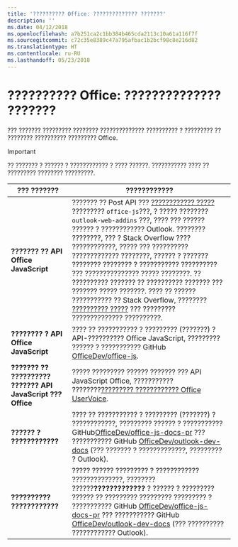 ```yaml
---
title: '?????????? Office: ?????????????? ???????'
description: ''
ms.date: 04/12/2018
ms.openlocfilehash: a7b251ca2c1bb384b465cda2113c10a61a116f7f
ms.sourcegitcommit: c72c35e8389c47a795afbac1b2bcf98c8e216d82
ms.translationtype: HT
ms.contentlocale: ru-RU
ms.lasthandoff: 05/23/2018
---
```

# <a name="office-add-ins-additional-resources"></a>?????????? Office: ?????????????? ???????

??? ??????? ????????? ???????? ?????????????? ?????????? ? ????????? ?? ???????? ?????????? ????????? Office.

> [!IMPORTANT]
> ?? ??????? ? ?????? ? ???????????? ? ???? ??????. ??????????? ???? ?? ????????? ???????? ?????????. 

|**??? ???????**                    | **????????????**                                                
|----------------------------|---------------------------------
|**??????? ?? API Office JavaScript** | ??????? ?? Post API ??? [???????????? ?????](https://stackoverflow.com/questions/tagged/office-js) ????????? `office-js`???, ? ????? ???????? `outlook-web-addins` ???, ???? ??? ?????? ?????? ? ???????????? Outlook. ???????? ????????, ??? ? Stack Overflow ???? ????????????, ????? ??? ?????????? ????????????? ????????, ?????? ? ??????? ???????? ???????? ? ??????????? ?????????? ??? ??????????????? ????? ????????. ?? ?????????? ??????? ?? ?????????? ??????? ??? ??????? ????? ???????. ???? ?? ?????? ??????????? ?? Stack Overflow, ???????? [?????????? ?????](https://stackoverflow.com/help/how-to-ask) ??? ????????? ?????????????? ??????????.
|**???????? ? API Office JavaScript**| ???? ?? ??????????? ? ????????? (???????) ? API-?????????? Office JavaScript, ????????? ?????? ? ??????????? GitHub <a href="https://github.com/officedev/office-js/issues" target="_blank">OfficeDev/office-js</a>.
|**??????? ?? ?????????? ??????? API JavaScript ??? Office**| ????? ????????? ?????? ??????? ??? API JavaScript Office, ??????????? ????????<a href="https://officespdev.uservoice.com/" target="_blank">????????? ???????????? Office UserVoice</a>.
|**?????? ? ????????????**| ???? ?? ??????????? ? ????????? (???????) ? ????????????, ????????? ?????? ? ??????????? GitHub<a href="https://github.com/officedev/office-js-docs-pr/issues" target="_blank">OfficeDev/office-js-docs-pr</a>  ??? ??????????? GitHub <a href="https://github.com/officedev/outlook-dev-docs/issues" target="_blank">OfficeDev/outlook-dev-docs</a> (??? ??????? ? ?????????????, ????????? ? Outlook).
|**?????????? ????????????**| ????? ?????? ????????? ? ???????????? ??????????????, ???????? ??????**?????????????** ? ?????? ? ????????? ?????? ?? ????????? ????????? ????????? ? ??????????? GitHub <a href="https://github.com/officedev/office-js-docs-pr" target="_blank">OfficeDev/office-js-docs-pr</a> ??? ??????????? GitHub <a href="https://github.com/officedev/outlook-dev-docs" target="_blank">OfficeDev/outlook-dev-docs</a> (??? ?????????? ???????????? Outlook).
